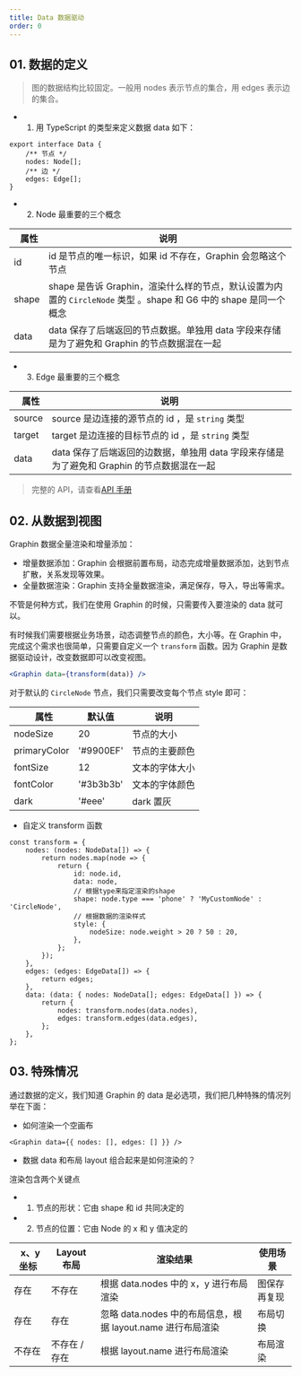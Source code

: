 ```yaml
---
title: Data 数据驱动
order: 0
---
```


## 01. 数据的定义

> 图的数据结构比较固定。一般用 nodes 表示节点的集合，用 edges 表示边的集合。

-   1. 用 TypeScript 的类型来定义数据 data 如下：

```tsx
export interface Data {
    /** 节点 */
    nodes: Node[];
    /** 边 */
    edges: Edge[];
}
```

-   2. Node 最重要的三个概念

|   属性 | 说明                                                                                           |
| ------ | ---------------------------------------------------------------------------------------------- |
| id     | id 是节点的唯一标识，如果 id 不存在，Graphin 会忽略这个节点                                    |
| shape  | shape 是告诉 Graphin，渲染什么样的节点，默认设置为内置的 `CircleNode` 类型 。shape 和 G6 中的 shape 是同一个概念 |
| data   | data 保存了后端返回的节点数据。单独用 data 字段来存储是为了避免和 Graphin 的节点数据混在一起          |

-   3. Edge 最重要的三个概念

|   属性 | 说明                                                                                |
| ------ | ----------------------------------------------------------------------------------- |
| source | source 是边连接的源节点的 id ，是 `string` 类型                                       |
| target | target 是边连接的目标节点的 id ，是 `string` 类型                                     |
| data   | data 保存了后端返回的边数据，单独用 data 字段来存储是为了避免和 Graphin 的节点数据混在一起 |

> 完整的 API，请查看[API 手册](../apis/#data)

## 02. 从数据到视图

Graphin 数据全量渲染和增量添加：

-   增量数据添加：Graphin 会根据前置布局，动态完成增量数据添加，达到节点扩散，关系发现等效果。
-   全量数据渲染：Graphin 支持全量数据渲染，满足保存，导入，导出等需求。

不管是何种方式，我们在使用 Graphin 的时候，只需要传入要渲染的 data 就可以。

有时候我们需要根据业务场景，动态调整节点的颜色，大小等。在 Graphin 中，完成这个需求也很简单，只需要自定义一个 `transform` 函数。因为 Graphin 是数据驱动设计，改变数据即可以改变视图。

```jsx
<Graphin data={transform(data)} />
```

对于默认的 `CircleNode` 节点，我们只需要改变每个节点 style 即可：

|   属性       | 默认值    | 说明           |
| ------------ | --------- | -------------- |
| nodeSize     | 20        | 节点的大小     |
| primaryColor | '#9900EF' | 节点的主要颜色 |
| fontSize     | 12        | 文本的字体大小 |
| fontColor    | '#3b3b3b' | 文本的字体颜色 |
| dark         | '#eee'    | dark 置灰      |

-   自定义 transform 函数

```tsx
const transform = {
    nodes: (nodes: NodeData[]) => {
        return nodes.map(node => {
            return {
                id: node.id,
                data: node,
                // 根据type来指定渲染的shape
                shape: node.type === 'phone' ? 'MyCustomNode' : 'CircleNode',
                // 根据数据的渲染样式
                style: {
                    nodeSize: node.weight > 20 ? 50 : 20,
                },
            };
        });
    },
    edges: (edges: EdgeData[]) => {
        return edges;
    },
    data: (data: { nodes: NodeData[]; edges: EdgeData[] }) => {
        return {
            nodes: transform.nodes(data.nodes),
            edges: transform.edges(data.edges),
        };
    },
};
```

## 03. 特殊情况

通过数据的定义，我们知道 Graphin 的 data 是必选项，我们把几种特殊的情况列举在下面：

-   如何渲染一个空画布

```tsx
<Graphin data={{ nodes: [], edges: [] }} />
```

-   数据 data 和布局 layout 组合起来是如何渲染的？

渲染包含两个关键点

-   1. 节点的形状：它由 shape 和 id 共同决定的
-   2. 节点的位置：它由 Node 的 x 和 y 值决定的

|   x、y 坐标 | Layout 布局   | 渲染结果                                                    | 使用场景     |
| ---------- | ------------- | ----------------------------------------------------------- | ------------ |
| 存在       | 不存在        | 根据 data.nodes 中的 x，y 进行布局渲染                      | 图保存再复现 |
| 存在       | 存在          | 忽略 data.nodes 中的布局信息，根据 layout.name 进行布局渲染 | 布局切换     |
| 不存在     | 不存在 / 存在 | 根据 layout.name 进行布局渲染                               | 布局渲染     |
